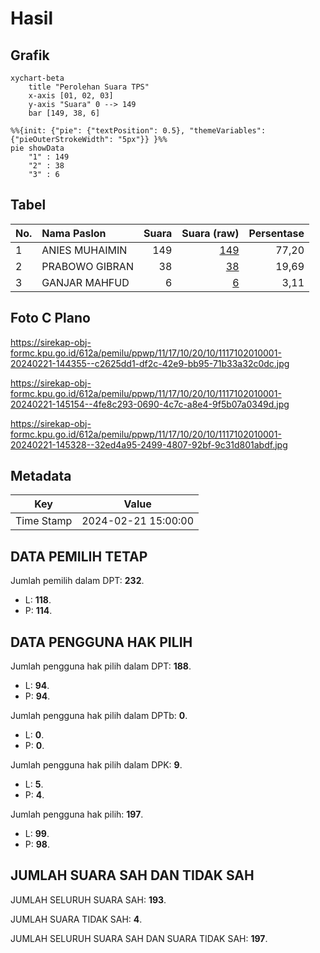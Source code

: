 # Hasil

## Grafik

```mermaid
xychart-beta
    title "Perolehan Suara TPS"
    x-axis [01, 02, 03]
    y-axis "Suara" 0 --> 149
    bar [149, 38, 6]
```

```mermaid
%%{init: {"pie": {"textPosition": 0.5}, "themeVariables": {"pieOuterStrokeWidth": "5px"}} }%%
pie showData
    "1" : 149
    "2" : 38
    "3" : 6
```

## Tabel

| No. | Nama Paslon    | Suara | Suara (raw) | Persentase |
|:--- |:-------------- | -----:| -----------:| ----------:|
| 1   | ANIES MUHAIMIN | 149   | [149][p-1]  | 77,20      |
| 2   | PRABOWO GIBRAN | 38    | [38][p-2]   | 19,69      |
| 3   | GANJAR MAHFUD  | 6     | [6][p-3]    | 3,11       |


[p-1]: https://github.com/gigit-pemilu/pemilu-2024-11-aceh/blob/main/pilpres/hitung-suara/sub/11-aceh/sub/17-bener-meriah/sub/10-gajah-putih/sub/2010-reronga/sub/001-tps/sub/paslon-1.txt
[p-2]: https://github.com/gigit-pemilu/pemilu-2024-11-aceh/blob/main/pilpres/hitung-suara/sub/11-aceh/sub/17-bener-meriah/sub/10-gajah-putih/sub/2010-reronga/sub/001-tps/sub/paslon-2.txt
[p-3]: https://github.com/gigit-pemilu/pemilu-2024-11-aceh/blob/main/pilpres/hitung-suara/sub/11-aceh/sub/17-bener-meriah/sub/10-gajah-putih/sub/2010-reronga/sub/001-tps/sub/paslon-3.txt

## Foto C Plano

https://sirekap-obj-formc.kpu.go.id/612a/pemilu/ppwp/11/17/10/20/10/1117102010001-20240221-144355--c2625dd1-df2c-42e9-bb95-71b33a32c0dc.jpg

https://sirekap-obj-formc.kpu.go.id/612a/pemilu/ppwp/11/17/10/20/10/1117102010001-20240221-145154--4fe8c293-0690-4c7c-a8e4-9f5b07a0349d.jpg

https://sirekap-obj-formc.kpu.go.id/612a/pemilu/ppwp/11/17/10/20/10/1117102010001-20240221-145328--32ed4a95-2499-4807-92bf-9c31d801abdf.jpg


## Metadata

| Key        | Value               |
| ---------- | ------------------- |
| Time Stamp | 2024-02-21 15:00:00 |


## DATA PEMILIH TETAP

Jumlah pemilih dalam DPT: **232**.
 * L: **118**.
 * P: **114**.

## DATA PENGGUNA HAK PILIH

Jumlah pengguna hak pilih dalam DPT: **188**.
 * L: **94**.
 * P: **94**.

Jumlah pengguna hak pilih dalam DPTb: **0**.
 * L: **0**.
 * P: **0**.

Jumlah pengguna hak pilih dalam DPK: **9**.
 * L: **5**.
 * P: **4**.

Jumlah pengguna hak pilih: **197**.
 * L: **99**.
 * P: **98**.

## JUMLAH SUARA SAH DAN TIDAK SAH

JUMLAH SELURUH SUARA SAH: **193**.

JUMLAH SUARA TIDAK SAH: **4**.

JUMLAH SELURUH SUARA SAH DAN SUARA TIDAK SAH: **197**.


